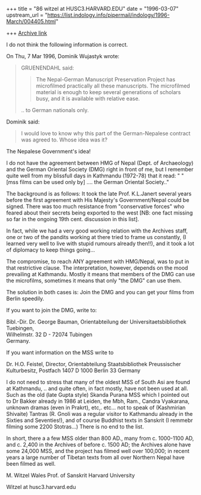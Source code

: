 +++
title = "86 witzel at HUSC3.HARVARD.EDU"
date = "1996-03-07"
upstream_url = "https://list.indology.info/pipermail/indology/1996-March/004405.html"

+++
[Archive link](https://list.indology.info/pipermail/indology/1996-March/004405.html)



I do not think the following information is correct. 

On Thu, 7 Mar 1996, Dominik Wujastyk wrote:

> GRUENENDAHL said:
> > The Nepal-German Manuscript
> > Preservation Project has microfilmed practically all these 
> > manuscripts. The microfilmed material is enough to keep several 
> > generations of scholars busy, and it is available with relative ease.
> 
> .. to German nationals only.


Dominik said:

> I would love to know why this part of the German-Nepalese contract was
> agreed to.  Whose idea was it?



The Nepalese Government's idea!



I do not have the agreement between HMG of Nepal  (Dept. of Archaeology) and 
the German Oriental Society (DMG) right in front of me, but I remember quite 
well from my blissfull days in Kathmandu (1972-78) that it read:
"
"[mss films can be used only by] ....  the German Oriental Society.."


The background is as follows: It took the late Prof. K.L.Janert several 
years before the first agreement with His Majesty's Government/Nepal could 
be signed. There was too much resistance from "conservative forces" who 
feared about their secrets being exported to the west [NB: one fact 
missing so far in the ongoing 19th cent. discussion in this list].

In fact, while we had a very good working relation with the Archives 
staff, one or two of the pandits working at there tried to 
frame us constantly, (I learned very well to live with stupid rumours 
already then!!), and it took a lot of diplomacy to keep things going...

The compromise, to reach ANY agreement with HMG/Nepal, was to put in that
restrictive clause. The interpretation, however, depends on the mood 
prevailing at Kathmandu.  Mostly it means that members of the DMG can 
use the microfilms, sometimes it means that only "the DMG" can use them. 

The solution in both cases is: Join the DMG and you can get your films 
from Berlin speedily.


If you want to join the DMG, write to:

Bibl.-Dir. Dr. George Bauman, 
Orientabteilung der
Universitaetsbibliothek Tuebingen,  
Wilhelmstr. 32
D - 72074 Tubingen  
Germany.


If you want information on the MSS write to 

Dr. H.O. Feistel, 
Director, Orientabteilung
Staatsbibliothek Preussischer Kulturbesitz,
Postfach 1407
D 1000 Berlin 33 
Germany


I do not need to stress that many of the oldest MSS of South Asi are found
at Kathmandu, .. and quite often, in fact mostly, have not been used at
all. Such as the old (late Gupta style) Skanda Purana MSS which I pointed
out to Dr Bakker already in 1986 at Leiden, the Mbh, Ram., Candra
Vyakarana, unknown dramas (even in Prakrt), etc,.  etc... not to speak of
(Kashmirian Shivaite) Tantras (R. Gnoli was a regular visitor to Kathmandu
already in the Sixties and Seventies!), and of course Buddhist texts in
Sanskrit (I remmebr filming some 2200 Stotras...) There is no end to the
list. 

In short, there a a few MSS older than 800 AD., many from c. 1000-1100 
AD, and c. 2,400 in the Archives of before c. 1500 AD; the Archives alone 
have some 24,000 MSS, and the project has filmed well over 100,000; in 
recent years a large number of Tibetan texts from all over Northern Nepal
have been filmed as well. 

M. Witzel
Wales Prof. of Sanskrit
Harvard University

Witzel at husc3.harvard.edu




